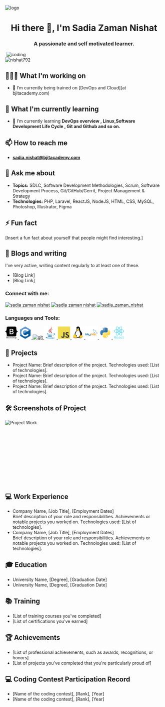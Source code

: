 ![logo](https://user-images.githubusercontent.com/131149262/234837102-c016b0c9-7985-45d1-87ec-5329c46789f9.png)
<h1 align="center">Hi there 👋, I'm Sadia Zaman Nishat</h1>
<h3 align="center">A passionate and self motivated learner.</h3>

<img align="right" alt="coding" width="500" src="https://user-images.githubusercontent.com/131149262/234836267-b9690c6b-b040-4d02-872d-8f3d0769b0f4.png">

<p align="left"> <img src="https://komarev.com/ghpvc/?username=nishat792&label=Profile%20views&color=0e75b6&style=flat" alt="nishat792" /> </p>

## 👨🏽‍💻 What I'm working on
- 🔭 I’m currently being trained on [DevOps and Cloud](at bjitacademy.com)
## 🧠 What I'm currently learning
- 🌱 I’m currently learning **DevOps overview , Linux,Software Development Life Cycle , Git and Github and so on.**
## 📫 How to reach me
-  **sadia.nishat@bjitacademy.com**

## 💬 Ask me about
- <b>Topics:</b> SDLC, Software Development Methodologies, Scrum, Software Development Process, Git/GitHub/Gerrit, Project Management & Strategy
- <b>Technologies:</b> PHP, Laravel, ReactJS, NodeJS, HTML, CSS, MySQL, Photoshop, Illustrator, Figma

## ⚡ Fun fact
[Insert a fun fact about yourself that people might find interesting.]

## 📝 Blogs and writing
I've very active, writing content regularly to at least one of these.
- [Blog Link]
- [Blog Link]

<h3 align="left">Connect with me:</h3>
<p align="left">
<a href="https://linkedin.com/in/sadia zaman nishat" target="blank"><img align="center" src="https://raw.githubusercontent.com/rahuldkjain/github-profile-readme-generator/master/src/images/icons/Social/linked-in-alt.svg" alt="sadia zaman nishat" height="30" width="40" /></a>
<a href="https://fb.com/sadia zaman nishat" target="blank"><img align="center" src="https://raw.githubusercontent.com/rahuldkjain/github-profile-readme-generator/master/src/images/icons/Social/facebook.svg" alt="sadia zaman nishat" height="30" width="40" /></a>
<a href="https://instagram.com/sadia_zaman_nishat" target="blank"><img align="center" src="https://raw.githubusercontent.com/rahuldkjain/github-profile-readme-generator/master/src/images/icons/Social/instagram.svg" alt="sadia_zaman_nishat" height="30" width="40" /></a>
</p>

<h3 align="left">Languages and Tools:</h3>
<p align="left"> <a href="https://getbootstrap.com" target="_blank" rel="noreferrer"> <img src="https://raw.githubusercontent.com/devicons/devicon/master/icons/bootstrap/bootstrap-plain-wordmark.svg" alt="bootstrap" width="40" height="40"/> </a> <a href="https://www.cprogramming.com/" target="_blank" rel="noreferrer"> <img src="https://raw.githubusercontent.com/devicons/devicon/master/icons/c/c-original.svg" alt="c" width="40" height="40"/> </a> <a href="https://git-scm.com/" target="_blank" rel="noreferrer"> <img src="https://www.vectorlogo.zone/logos/git-scm/git-scm-icon.svg" alt="git" width="40" height="40"/> </a> <a href="https://www.java.com" target="_blank" rel="noreferrer"> <img src="https://raw.githubusercontent.com/devicons/devicon/master/icons/java/java-original.svg" alt="java" width="40" height="40"/> </a> <a href="https://developer.mozilla.org/en-US/docs/Web/JavaScript" target="_blank" rel="noreferrer"> <img src="https://raw.githubusercontent.com/devicons/devicon/master/icons/javascript/javascript-original.svg" alt="javascript" width="40" height="40"/> </a> <a href="https://www.linux.org/" target="_blank" rel="noreferrer"> <img src="https://raw.githubusercontent.com/devicons/devicon/master/icons/linux/linux-original.svg" alt="linux" width="40" height="40"/> </a> <a href="https://www.mysql.com/" target="_blank" rel="noreferrer"> <img src="https://raw.githubusercontent.com/devicons/devicon/master/icons/mysql/mysql-original-wordmark.svg" alt="mysql" width="40" height="40"/> </a> <a href="https://www.python.org" target="_blank" rel="noreferrer"> <img src="https://raw.githubusercontent.com/devicons/devicon/master/icons/python/python-original.svg" alt="python" width="40" height="40"/> </a> <a href="https://reactjs.org/" target="_blank" rel="noreferrer"> <img src="https://raw.githubusercontent.com/devicons/devicon/master/icons/react/react-original-wordmark.svg" alt="react" width="40" height="40"/> </a> </p>

## 🌟 Projects
 - Project Name: Brief description of the project. Technologies used: [List of technologies].
 - Project Name: Brief description of the project. Technologies used: [List of technologies].
 - Project Name: Brief description of the project. Technologies used: [List of technologies].

## 🛠️ Screenshots of Project
<img alt="Project Work" height="200" src="https://miro.medium.com/v2/resize:fit:828/1*oeyjen1fL_SdX2w2_TCS6A.gif" style="max-width: 100%; display: inline-block;">


## 💻 Work Experience
- Company Name, [Job Title], [Employment Dates]<br />
  Brief description of your role and responsibilities. Achievements or notable projects you worked on. Technologies used: [List of technologies].
- Company Name, [Job Title], [Employment Dates]<br />
  Brief description of your role and responsibilities. Achievements or notable projects you worked on. Technologies used: [List of technologies].

## 🎓 Education
- University Name, [Degree], [Graduation Date]
- University Name, [Degree], [Graduation Date]

## 📚 Training
- [List of training courses you've completed]
- [List of certifications you've earned]

## 🏆 Achievements
- [List of professional achievements, such as awards, recognitions, or honors]
- [List of projects you've completed that you're particularly proud of]

## 💻 Coding Contest Participation Record
- [Name of the coding contest], [Rank], [Year]
- [Name of the coding contest], [Rank], [Year]

